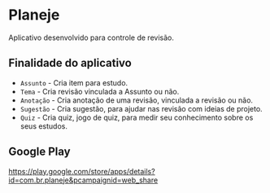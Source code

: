 # Planeje

Aplicativo desenvolvido para controle de revisão.
 
## Finalidade do aplicativo
- `Assunto` - Cria item para estudo.
- `Tema` - Cria revisão vinculada a Assunto ou não.
- `Anotação` - Cria anotação de uma revisão, vinculada a revisão ou não.
- `Sugestão` - Cria sugestão, para ajudar nas revisão com ideias de projeto.
- `Quiz` - Cria quiz, jogo de quiz, para medir seu conhecimento sobre os seus estudos.
## Google Play
https://play.google.com/store/apps/details?id=com.br.planeje&pcampaignid=web_share
